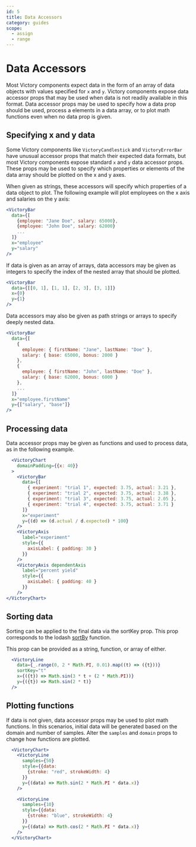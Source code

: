 ```yaml
---
id: 5
title: Data Accessors
category: guides
scope:
  - assign
  - range
---
```

# Data Accessors


Most Victory components expect data in the form of an array of data objects with values specified for `x` and `y`. Victory components expose data accessor props that may be used when data is not readily available in this format. Data accessor props may be used to specify how a data prop should be used, process a elements in a data array, or to plot math functions even when no data prop is given.


## Specifying x and y data


Some Victory components like `VictoryCandlestick` and `VictoryErrorBar` have unusual accessor props that match their expected data formats, but most Victory components expose standard `x` and `y` data accessor props. These props may be used to specify which properties or elements of the data array should be plotted on the x and y axes.


When given as strings, these accessors will specify which properties of a data object to plot. The following example will plot employees on the x axis and salaries on the y axis:


```jsx
<VictoryBar
  data={[
    {employee: "Jane Doe", salary: 65000},
    {employee: "John Doe", salary: 62000}
    ...
  ]}
  x="employee"
  y="salary"
/>
```


If data is given as an array of arrays, data accessors may be given as integers to specify the index of the nested array that should be plotted.


```jsx
<VictoryBar
  data={[[0, 1], [1, 1], [2, 3], [3, 1]]}
  x={0}
  y={1}
/>
```


Data accessors may also be given as path strings or arrays to specify deeply nested data.


```jsx
<VictoryBar
  data={[
    {
      employee: { firstName: "Jane", lastName: "Doe" },
      salary: { base: 65000, bonus: 2000 }
    },
    {
      employee: { firstName: "John", lastName: "Doe" },
      salary: { base: 62000, bonus: 6000 }
    },
    ...
  ]}
  x="employee.firstName"
  y={["salary", "base"]}
/>
```


## Processing data


Data accessor props may be given as functions and used to process data, as in the following example.


```jsx live
  <VictoryChart
    domainPadding={{x: 40}}
  >
    <VictoryBar
      data={[
        { experiment: "trial 1", expected: 3.75, actual: 3.21 },
        { experiment: "trial 2", expected: 3.75, actual: 3.38 },
        { experiment: "trial 3", expected: 3.75, actual: 2.05 },
        { experiment: "trial 4", expected: 3.75, actual: 3.71 }
      ]}
      x="experiment"
      y={(d) => (d.actual / d.expected) * 100}
    />
    <VictoryAxis
      label="experiment"
      style={{
        axisLabel: { padding: 30 }
      }}
    />
    <VictoryAxis dependentAxis
      label="percent yield"
      style={{
        axisLabel: { padding: 40 }
      }}
    />
</VictoryChart>
```


## Sorting data


Sorting can be applied to the final data via the sortKey prop. This prop
corresponds to the lodash [sortBy][] function.

This prop can be provided as a string, function, or array of either.

```jsx live
  <VictoryLine
    data={_.range(0, 2 * Math.PI, 0.01).map((t) => ({t}))}
    sortKey="t"
    x={({t}) => Math.sin(3 * t + (2 * Math.PI))}
    y={({t}) => Math.sin(2 * t)}
  />
```


## Plotting functions

If data is not given, data accessor props may be used to plot math functions. In this scenarios, initial data will be generated based on the domain and number of samples. Alter the `samples` and `domain` props to change how functions are plotted.

```jsx live
  <VictoryChart>
    <VictoryLine
      samples={50}
      style={{data:
        {stroke: "red", strokeWidth: 4}
      }}
      y={(data) => Math.sin(2 * Math.PI * data.x)}
    />

    <VictoryLine
      samples={10}
      style={{data:
        {stroke: "blue", strokeWidth: 4}
      }}
      y={(data) => Math.cos(2 * Math.PI * data.x)}
    />
  </VictoryChart>
```

[sortBy]: https://lodash.com/docs/4.17.4#sortBy
